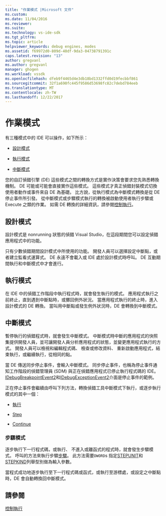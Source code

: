 ```yaml
---
title: "作業模式 |Microsoft 文件"
ms.custom: 
ms.date: 11/04/2016
ms.reviewer: 
ms.suite: 
ms.technology: vs-ide-sdk
ms.tgt_pltfrm: 
ms.topic: article
helpviewer_keywords: debug engines, modes
ms.assetid: f69972d0-809d-40df-9da3-04738791391c
caps.latest.revision: "13"
author: gregvanl
ms.author: gregvanl
manager: ghogen
ms.workload: vssdk
ms.openlocfilehash: dfeb9f4465d4e3db18bd1332ffd0d19fecbbf861
ms.sourcegitcommit: 32f1a690fc445f9586d53698fc82c7debd784eeb
ms.translationtype: MT
ms.contentlocale: zh-TW
ms.lasthandoff: 12/22/2017
---
```

# <a name="operational-modes"></a>作業模式
有三種模式中的 IDE 可以操作，如下所示：  
  
-   [設計模式](#vsconoperationalmodesanchor1)  
  
-   [執行模式](#vsconoperationalmodesanchor2)  
  
-   [中斷模式](#vsconoperationalmodesanchor3)  
  
 您的自訂偵錯引擎 (DE) 這些模式之間的轉換方式是實作決策會要求您先熟悉轉換機制。 DE 可能或可能會直接實作這些模式。 這些模式才真正偵錯封裝模式切換使用者動作或事件來自 DE 為基礎。 比方說，從執行模式為中斷模式轉換是從 DE 停止事件所引發。 從中斷模式或步驟模式執行的轉換被啟動使用者執行步驟或 Execute 之類的作業。 如需 DE 轉換的詳細資訊，請參閱[控制執行](../../extensibility/debugger/control-of-execution.md)。  
  
##  <a name="vsconoperationalmodesanchor1"></a>設計模式  
 設計模式是 nonrunning 狀態的偵錯 Visual Studio，在這段期間您可以設定偵錯應用程式中的功能。  
  
 只有少數偵錯期間設計模式中所使用的功能。 開發人員可以選擇設定中斷點，或者建立監看式運算式。 DE 永遠不會載入或 IDE 處於設計模式時呼叫。 DE 互動期間執行和中斷模式中才會進行。  
  
##  <a name="vsconoperationalmodesanchor2"></a>執行模式  
 在 IDE 中的偵錯工作階段中執行程式時，就會發生執行的模式。 應用程式執行之前終止，直到遇到中斷點時，或擲回例外狀況。 當應用程式執行的終止時，進入設計模式的 DE 轉換。 當叫用中斷點或發生例外狀況時，DE 會轉換到中斷模式。  
  
##  <a name="vsconoperationalmodesanchor3"></a>中斷模式  
 暫停執行的偵錯程式時，就會發生中斷模式。 中斷模式時中斷的應用程式的快照集提供開發人員，並可讓開發人員分析應用程式的狀態，並變更應用程式執行的方式。 開發人員可以檢視和編輯程式碼、 檢查或修改資料、 重新啟動應用程式，結束執行，或繼續執行，從相同的點。  
  
 當 DE 傳送同步停止事件，會輸入中斷模式。 同步停止事件，也稱為停止事件通知工作階段的偵錯管理員 (SDM) 與正在偵錯應用程式已停止執行程式碼的 IDE。 [IDebugBreakpointEvent2](../../extensibility/debugger/reference/idebugbreakpointevent2.md)和[IDebugExceptionEvent2](../../extensibility/debugger/reference/idebugexceptionevent2.md)介面是停止事件的範例。  
  
 正在停止事件會繼續由呼叫下列方法，轉換偵錯工具中斷模式下執行，或逐步執行模式的其中一個：  
  
-   [執行](../../extensibility/debugger/reference/idebugprocess3-execute.md)  
  
-   [Step](../../extensibility/debugger/reference/idebugprocess3-step.md)  
  
-   [Continue](../../extensibility/debugger/reference/idebugprocess3-continue.md)  
  
###  <a name="vsconoperationalmodesanchor4"></a>步驟模式  
 逐步執行下一行程式碼，或執行、 不進入或離函式的程式時，就會發生步驟模式。 呼叫的方法來執行步驟[步驟](../../extensibility/debugger/reference/idebugprocess3-step.md)。 此方法需要`DWORD`s 指定[STEPUNIT](../../extensibility/debugger/reference/stepunit.md)和[STEPKIND](../../extensibility/debugger/reference/stepkind.md)列舉型別做為輸入參數。  
  
 當程式成功地逐步執行至下一行程式碼或函式，或執行至游標處，或設定之中斷點時，DE 會自動轉換回中斷模式。  
  
## <a name="see-also"></a>請參閱  
 [控制執行](../../extensibility/debugger/control-of-execution.md)